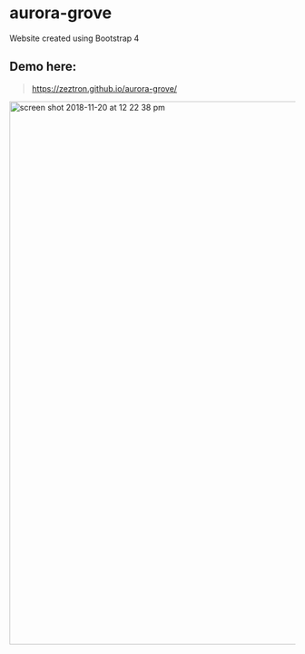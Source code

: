 # aurora-grove
Website created using Bootstrap 4

## Demo here:
> https://zeztron.github.io/aurora-grove/

<img width="958" alt="screen shot 2018-11-20 at 12 22 38 pm" src="https://user-images.githubusercontent.com/41349472/48791145-fd280580-ecbe-11e8-8713-f3ffd216b4b7.png">
